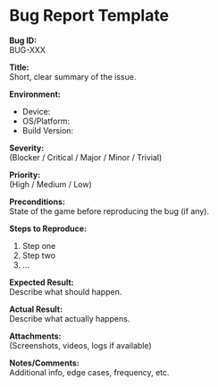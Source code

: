 # Bug Report Template

**Bug ID:**  
BUG-XXX

**Title:**  
Short, clear summary of the issue.

**Environment:**  
- Device:  
- OS/Platform:  
- Build Version:  

**Severity:**  
(Blocker / Critical / Major / Minor / Trivial)

**Priority:**  
(High / Medium / Low)

**Preconditions:**  
State of the game before reproducing the bug (if any).

**Steps to Reproduce:**  
1. Step one  
2. Step two  
3. …  

**Expected Result:**  
Describe what should happen.

**Actual Result:**  
Describe what actually happens.

**Attachments:**  
(Screenshots, videos, logs if available)

**Notes/Comments:**  
Additional info, edge cases, frequency, etc.
